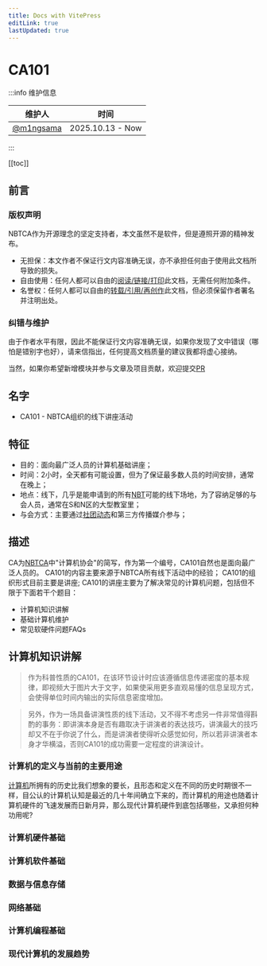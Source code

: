 ```yaml
---
title: Docs with VitePress
editLink: true
lastUpdated: true
---
```


# CA101

:::info 维护信息

| 维护人                                 | 时间             |
| -------------------------------------- | ---------------- |
| [@m1ngsama](mailto:contact@m1ng.space) | 2025.10.13 - Now |

:::

[[toc]]

## 前言

### 版权声明

NBTCA作为开源理念的坚定支持者，本文虽然不是软件，但是遵照开源的精神发布。

- 无担保：本文作者不保证行文内容准确无误，亦不承担任何由于使用此文档所导致的损失。
- 自由使用：任何人都可以自由的<u>阅读/链接/打印</u>此文档，无需任何附加条件。
- 名誉权：任何人都可以自由的<u>转载/引用/再创作</u>此文档，但必须保留作者署名并注明出处。

### 纠错与维护

由于作者水平有限，因此不能保证行文内容准确无误，如果你发现了文中错误（哪怕是错别字也好），请来信指出，任何提高文档质量的建议我都将虚心接纳。

当然，如果你希望新增模块并参与文章及项目贡献，欢迎提交[PR](https://github.com/nbtca/documents)

## 名字

- CA101 - NBTCA组织的线下讲座活动

## 特征

- 目的：面向最广泛人员的计算机基础讲座；
- 时间：2小时，全天都有可能设置，但为了保证最多数人员的时间安排，通常在晚上；
- 地点：线下，几乎是能申请到的所有[NBT](https://www.nbt.edu.cn/)可能的线下场地，为了容纳足够的与会人员，通常在S和N区的大型教室里；
- 与会方式：主要通过[社团动态](https://nbtca.space/calendar)和第三方传播媒介参与；

## 描述

CA为[NBTCA](https://nbtca.space/posts/MG)中"计算机协会"的简写，作为第一个编号，CA101自然也是面向最广泛人员的。
CA101的内容主要来源于NBTCA所有线下活动中的经验；
CA101的组织形式目前主要是讲座;
CA101的讲座主要为了解决常见的计算机问题，包括但不限于下面若干个题目：

- 计算机知识讲解
- 基础计算机维护
- 常见软硬件问题FAQs

## 计算机知识讲解

> 作为科普性质的CA101，在该环节设计时应该遵循信息传递密度的基本规律，即视频大于图片大于文字，如果使采用更多直观易懂的信息呈现方式，会使得单位时间内输出的实际信息密度增加。

> 另外，作为一场具备讲演性质的线下活动，又不得不考虑另一件非常值得斟酌的事务：即讲演本身是否有趣取决于讲演者的表达技巧，讲演最大的技巧却又不在于你说了什么，而是讲演者使得听众感觉如何，所以若非讲演者本身才华横溢，否则CA101的成功需要一定程度的讲演设计。

### 计算机的定义与当前的主要用途

[计算机](https://en.wikipedia.org/wiki/Computer)所拥有的历史比我们想象的要长，且形态和定义在不同的历史时期很不一样，目公认的计算机认知是最近的几十年间确立下来的，而计算机的用途也随着计算机硬件的飞速发展而日新月异，那么现代计算机硬件到底包括哪些，又承担何种功用呢?

### 计算机硬件基础

### 计算机软件基础

### 数据与信息存储

### 网络基础

### 计算机编程基础

### 现代计算机的发展趋势
